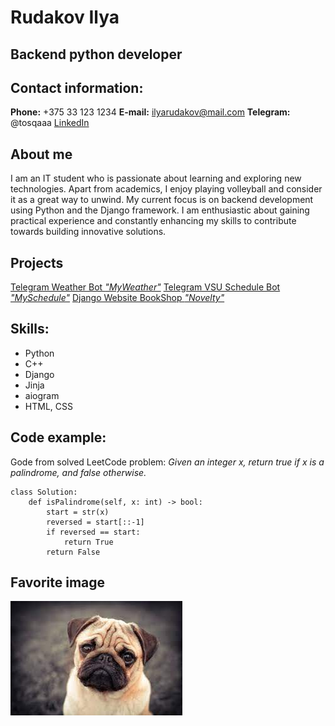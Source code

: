 # Rudakov Ilya
## Backend python developer
## Contact information:
**Phone:** +375 33 123 1234
**E-mail:** ilyarudakov@mail.com
**Telegram:**  @tosqaaa
[LinkedIn](https://www.linkedin.com/in/%D0%B8-undefined-649515276/)

## About me

I am an IT student who is passionate about learning and exploring new technologies. Apart from academics, I enjoy playing volleyball and consider it as a great way to unwind. My current focus is on backend development using Python and the Django framework. I am enthusiastic about gaining practical experience and constantly enhancing my skills to contribute towards building innovative solutions.

## Projects
[Telegram Weather Bot *"MyWeather"*](https://github.com/tosqaaa/MyWeatherBot)
[Telegram VSU Schedule Bot *"MySchedule"*](https://github.com/tosqaaa/MyScheduleBot)
[Django Website BookShop *"Novelty"*](https://github.com/tosqaaa/Novelty)

## Skills:

* Python
* C++
* Django
* Jinja 
* aiogram
* HTML, CSS

## Code example:

Gode from solved LeetCode problem:
*Given an integer x, return true if x is a palindrome, and false otherwise.*
```
class Solution:
    def isPalindrome(self, x: int) -> bool:
        start = str(x)
        reversed = start[::-1]
        if reversed == start:
            return True
        return False
```



## Favorite image

![image](./download.jpg)



